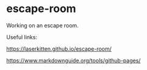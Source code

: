 # escape-room

Working on an escape room.

Useful links:

https://laserkitten.github.io/escape-room/

https://www.markdownguide.org/tools/github-pages/
